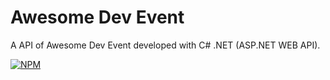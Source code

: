 # Awesome Dev Event

A API of Awesome Dev Event developed with C# .NET (ASP.NET WEB API).

[![NPM](https://img.shields.io/npm/l/dotnet)](https://github.com/pestana-catumbela/AwesomeDevEvent/blob/main/LICENSE.txt)
